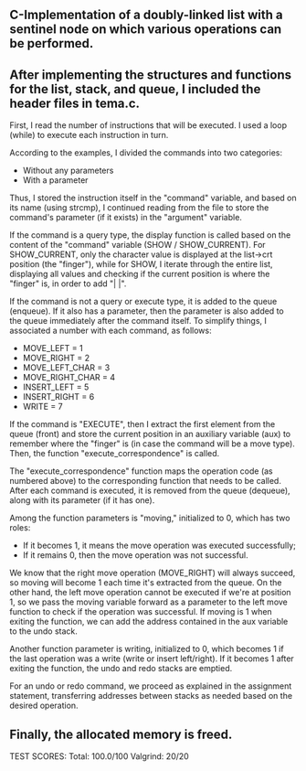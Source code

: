 C-Implementation of a doubly-linked list with a sentinel node on which various operations can be performed.
---
After implementing the structures and functions for the list, stack, and queue, I included the header files in tema.c.
---
First, I read the number of instructions that will be executed. I used a loop (while) to execute each instruction in turn.

According to the examples, I divided the commands into two categories:
* Without any parameters
* With a parameter

Thus, I stored the instruction itself in the "command" variable, and based on its name (using strcmp), I continued reading from the file to store the command's parameter (if it exists) in the "argument" variable.

If the command is a query type, the display function is called based on the content of the "command" variable (SHOW / SHOW_CURRENT). For SHOW_CURRENT, only the character value is displayed at the list->crt position (the "finger"), while for SHOW, I iterate through the entire list, displaying all values and checking if the current position is where the "finger" is, in order to add "| |".

If the command is not a query or execute type, it is added to the queue (enqueue). If it also has a parameter, then the parameter is also added to the queue immediately after the command itself. To simplify things, I associated a number with each command, as follows:

* MOVE_LEFT = 1
* MOVE_RIGHT = 2
* MOVE_LEFT_CHAR <C> = 3
* MOVE_RIGHT_CHAR <C> = 4
* INSERT_LEFT <C> = 5
* INSERT_RIGHT <C> = 6
* WRITE <C> = 7

If the command is "EXECUTE", then I extract the first element from the queue (front) and store the current position in an auxiliary variable (aux) to remember where the "finger" is (in case the command will be a move type). Then, the function "execute_correspondence" is called.

The "execute_correspondence" function maps the operation code (as numbered above) to the corresponding function that needs to be called. After each command is executed, it is removed from the queue (dequeue), along with its parameter (if it has one).

Among the function parameters is "moving," initialized to 0, which has two roles:
* If it becomes 1, it means the move operation was executed successfully;
* If it remains 0, then the move operation was not successful.

We know that the right move operation (MOVE_RIGHT) will always succeed, so moving will become 1 each time it's extracted from the queue. On the other hand, the left move operation cannot be executed if we're at position 1, so we pass the moving variable forward as a parameter to the left move function to check if the operation was successful. If moving is 1 when exiting the function, we can add the address contained in the aux variable to the undo stack.

Another function parameter is writing, initialized to 0, which becomes 1 if the last operation was a write (write or insert left/right). If it becomes 1 after exiting the function, the undo and redo stacks are emptied.

For an undo or redo command, we proceed as explained in the assignment statement, transferring addresses between stacks as needed based on the desired operation.

Finally, the allocated memory is freed.
---
TEST SCORES:
Total: 100.0/100
Valgrind: 20/20

